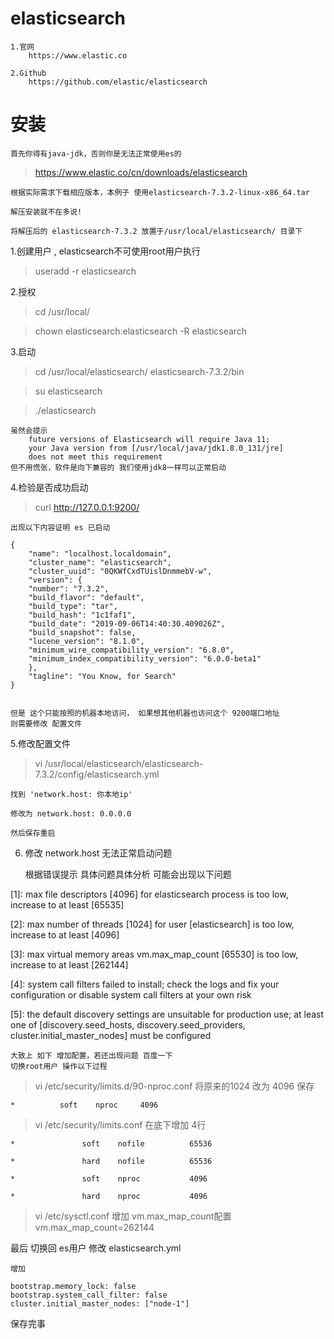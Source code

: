 # elasticsearch 

    1.官网
		https://www.elastic.co

	2.Github
		https://github.com/elastic/elasticsearch


# 安装  

	首先你得有java-jdk，否则你是无法正常使用es的

>https://www.elastic.co/cn/downloads/elasticsearch

	根据实际需求下载相应版本，本例子 使用elasticsearch-7.3.2-linux-x86_64.tar

	解压安装就不在多说!

	将解压后的 elasticsearch-7.3.2 放置于/usr/local/elasticsearch/ 目录下
	
1.创建用户 , elasticsearch不可使用root用户执行

>useradd -r elasticsearch

2.授权
> cd /usr/local/

>chown elasticsearch:elasticsearch -R elasticsearch

3.启动 

>cd /usr/local/elasticsearch/ elasticsearch-7.3.2/bin

>su elasticsearch

>./elasticsearch

	虽然会提示
		future versions of Elasticsearch will require Java 11; 
		your Java version from [/usr/local/java/jdk1.8.0_131/jre] 
		does not meet this requirement
	但不用慌张，软件是向下兼容的 我们使用jdk8一样可以正常启动
	
4.检验是否成功启动
	
>curl http://127.0.0.1:9200/

	出现以下内容证明 es 已启动 

	{
		"name": "localhost.localdomain",
		"cluster_name": "elasticsearch",
		"cluster_uuid": "0QKWfCxdTUislDnmmebV-w",
		"version": {
		"number": "7.3.2",
		"build_flavor": "default",
		"build_type": "tar",
		"build_hash": "1c1faf1",
		"build_date": "2019-09-06T14:40:30.409026Z",
		"build_snapshot": false,
		"lucene_version": "8.1.0",
		"minimum_wire_compatibility_version": "6.8.0",
		"minimum_index_compatibility_version": "6.0.0-beta1"
		},
		"tagline": "You Know, for Search"
	}
	

	但是 这个只能按照的机器本地访问， 如果想其他机器也访问这个 9200端口地址
	则需要修改 配置文件
	
5.修改配置文件
	
>vi /usr/local/elasticsearch/elasticsearch-7.3.2/config/elasticsearch.yml 

	找到 'network.host: 你本地ip'
	
	修改为 network.host: 0.0.0.0
	
	然后保存重启
	
6. 修改 network.host 无法正常启动问题

	根据错误提示 具体问题具体分析
	可能会出现以下问题
	
[1]: max file descriptors [4096] for elasticsearch process is too low, increase to at least [65535]

[2]: max number of threads [1024] for user [elasticsearch] is too low, increase to at least [4096]

[3]: max virtual memory areas vm.max_map_count [65530] is too low, increase to at least [262144]

[4]: system call filters failed to install; check the logs and fix your configuration or 
disable system call filters at your own risk

[5]: the default discovery settings are unsuitable for production use; at least one of 
[discovery.seed_hosts, discovery.seed_providers, cluster.initial_master_nodes] must be configured
	
	大致上 如下 增加配置，若还出现问题 百度一下
	切换root用户 操作以下过程
	
>vi /etc/security/limits.d/90-nproc.conf
	将原来的1024 改为 4096 保存
	
	*          soft    nproc     4096

>vi /etc/security/limits.conf
	 在底下增加 4行 

	*               soft    nofile          65536
	
	*               hard    nofile          65536
	
	*               soft    nproc           4096
	
	*               hard    nproc           4096

>vi /etc/sysctl.conf
	增加 vm.max_map_count配置 
vm.max_map_count=262144

最后 切换回 es用户 修改 elasticsearch.yml

	增加 
	
	bootstrap.memory_lock: false
	bootstrap.system_call_filter: false
	cluster.initial_master_nodes: ["node-1"] 
 
 保存完事







	
	
	
	
	


	
	